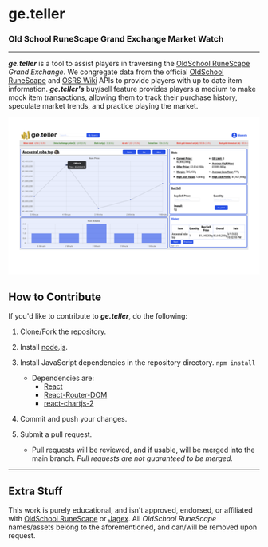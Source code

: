 # ge.teller

### Old School RuneScape Grand Exchange Market Watch

---

_**ge.teller**_ is a tool to assist players in traversing the [OldSchool RuneScape](https://oldschool.runescape.com) _Grand Exchange_. We congregate data from the official [OldSchool RuneScape](https://oldschool.runescape.com) and [OSRS Wiki](https://oldschool.runescape.wiki) APIs to provide players with up to date item information. _**ge.teller's**_ buy/sell feature provides players a medium to make mock item transactions, allowing them to track their purchase history, speculate market trends, and practice playing the market.

![Site example](/client/public/images/readme-ex.png)

## How to Contribute

If you'd like to contribute to _**ge.teller**_, do the following:

1.  Clone/Fork the repository.
2.  Install [node.js](https://nodejs.org/en/).
3.  Install JavaScript dependencies in the repository directory.
    `npm install`

    - Dependencies are:
      - [React](https://reactjs.org)
      - [React-Router-DOM](https://reactrouter.com/web/guides/quick-start)
      - [react-chartjs-2](https://react-chartjs-2.js.org)

4.  Commit and push your changes.
5.  Submit a pull request.
    - Pull requests will be reviewed, and if usable, will be merged into the main branch. _Pull requests are not guaranteed to be merged._

---

## Extra Stuff

This work is purely educational, and isn't approved, endorsed, or affiliated with [OldSchool RuneScape](https://oldschool.runescape.com) or [Jagex](https://www.jagex.com/en-GB/). All _OldSchool RuneScape_ names/assets belong to the aforementioned, and can/will be removed upon request.
